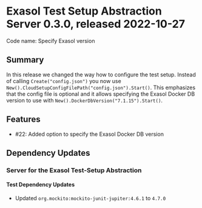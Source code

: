 # Exasol Test Setup Abstraction Server 0.3.0, released 2022-10-27

Code name: Specify Exasol version

## Summary

In this release we changed the way how to configure the test setup. Instead of calling `Create("config.json")` you now use `New().CloudSetupConfigFilePath("config.json").Start()`. This emphasizes that the config file is optional and it allows specifying the Exasol Docker DB version to use with `New().DockerDbVersion("7.1.15").Start()`.

## Features

* #22: Added option to specify the Exasol Docker DB version

## Dependency Updates

### Server for the Exasol Test-Setup Abstraction

#### Test Dependency Updates

* Updated `org.mockito:mockito-junit-jupiter:4.6.1` to `4.7.0`
